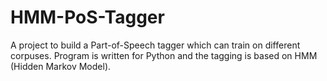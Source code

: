 # HMM-PoS-Tagger

A project to build a Part-of-Speech tagger which can train on different corpuses.
Program is written for Python and the tagging is based on HMM (Hidden Markov Model).
